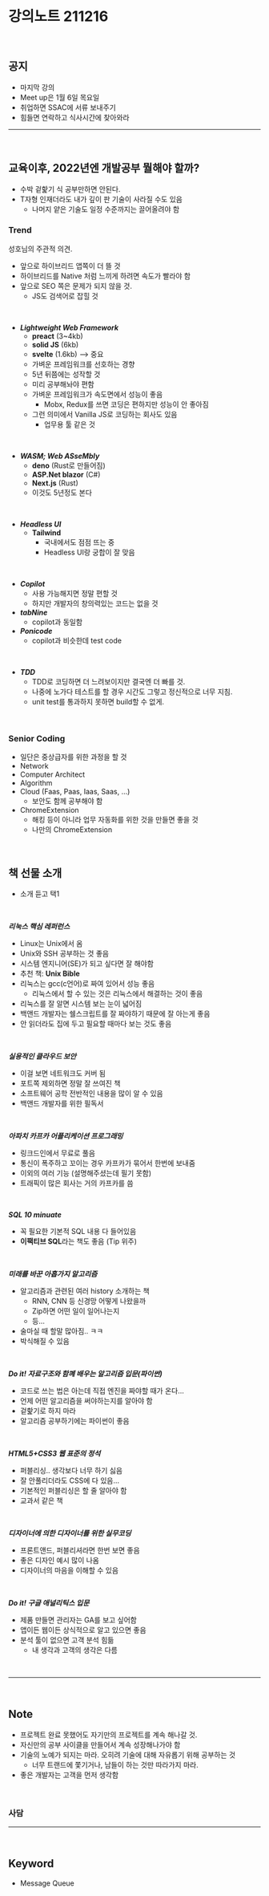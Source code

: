 # 강의노트 211216

<br>

## **공지**

- 마지막 강의
- Meet up은 1월 6일 목요일
- 취업하면 SSAC에 서류 보내주기
- 힘들면 연락하고 식사시간에 찾아와라

---

<br>

## **교육이후, 2022년엔 개발공부 뭘해야 할까?**

- 수박 겉핥기 식 공부만하면 안된다.
- T자형 인재더라도 내가 깊이 판 기술이 사라질 수도 있음
  - 나머지 얕은 기술도 일정 수준까지는 끌어올려야 함

### **Trend**

성호님의 주관적 의견.

- 앞으로 하이브리드 앱쪽이 더 뜰 것
- 하이브리드를 Native 처럼 느끼게 하려면 속도가 빨라야 함
- 앞으로 SEO 쪽은 문제가 되지 않을 것.
  - JS도 검색어로 잡힐 것

<br>

- **_Lightweight Web Framework_**
  - **preact** (3~4kb)
  - **solid JS** (6kb)
  - **svelte** (1.6kb) --> 중요
  - 가벼운 프레임워크를 선호하는 경향
  - 5년 뒤쯤에는 성작할 것
  - 미리 공부해놔야 편함
  - 가벼운 프레임워크가 속도면에서 성능이 좋음
    - Mobx, Redux를 쓰면 코딩은 편하지만 성능이 안 좋아짐
  - 그런 의미에서 Vanilla JS로 코딩하는 회사도 있음
    - 업무용 툴 같은 것

<br>

- **_WASM; Web ASseMbly_**
  - **deno** (Rust로 만들어짐)
  - **ASP.Net blazor** (C#)
  - **Next.js** (Rust)
  - 이것도 5년정도 본다

<br>

- **_Headless UI_**
  - **Tailwind**
    - 국내에서도 점점 뜨는 중
    - Headless UI랑 궁합이 잘 맞음

<br>

- **_Copilot_**
  - 사용 가능해지면 정말 편할 것
  - 하지만 개발자의 창의력있는 코드는 없을 것
- **_tabNine_**
  - copilot과 동일함
- **_Ponicode_**
  - copilot과 비슷한데 test code

<br>

- **_TDD_**
  - TDD로 코딩하면 더 느려보이지만 결국엔 더 빠를 것.
  - 나중에 노가다 테스트를 할 경우 시간도 그렇고 정신적으로 너무 지침.
  - unit test를 통과하지 못하면 build할 수 없게.

<br>

### **Senior Coding**

- 일단은 중상급자를 위한 과정을 할 것
- Network
- Computer Architect
- Algorithm
- Cloud (Faas, Paas, Iaas, Saas, ...)
  - 보안도 함께 공부해야 함
- ChromeExtension
  - 해킹 등이 아니라 업무 자동화를 위한 것을 만들면 좋을 것
  - 나만의 ChromeExtension

<br>

## **책 선물 소개**

- 소개 듣고 택1

<br>

**_리눅스 핵심 레퍼런스_**

- Linux는 Unix에서 옴
- Unix와 SSH 공부하는 것 좋음
- 시스템 엔지니어(SE)가 되고 싶다면 잘 해야함
- 추천 책: **Unix Bible**
- 리눅스는 gcc(c언어)로 짜여 있어서 성능 좋음
  - 리눅스에서 할 수 있는 것은 리눅스에서 해결하는 것이 좋음
- 리눅스를 잘 알면 시스템 보는 눈이 넓어짐
- 백앤드 개발자는 쉘스크립트를 잘 짜야하기 때문에 잘 아는게 좋음
- 안 읽더라도 집에 두고 필요할 때마다 보는 것도 좋음

<br>

**_실용적인 클라우드 보안_**

- 이걸 보면 네트워크도 커버 됨
- 포트쪽 제외하면 정말 잘 쓰여진 책
- 소프트웨어 공학 전반적인 내용을 많이 알 수 있음
- 백앤드 개발자를 위한 필독서

<br>

**_아파치 카프카 어플리케이션 프로그래밍_**

- 링크드인에서 무료로 풀음
- 통신이 폭주하고 꼬이는 경우 카프카가 묶어서 한번에 보내줌
- 이외의 여러 기능 (설명해주셨는데 필기 못함)
- 트래픽이 많은 회사는 거의 카프카를 씀

<br>

**_SQL 10 minuate_**

- 꼭 필요한 기본적 SQL 내용 다 들어있음
- **이팩티브 SQL**라는 책도 좋음 (Tip 위주)

<br>

**_미래를 바꾼 아홉가지 알고리즘_**

- 알고리즘과 관련된 여러 history 소개하는 책
  - RNN, CNN 등 신경망 어떻게 나왔을까
  - Zip하면 어떤 일이 일어나는지
  - 등...
- 술마실 때 할말 많아짐.. ㅋㅋ
- 박식해질 수 있음

<br>

**_Do it! 자료구조와 함꼐 배우는 알고리즘 입문(파이썬)_**

- 코드로 쓰는 법은 아는데 직접 엔진을 짜야할 때가 온다...
- 언제 어떤 알고리즘을 써야하는지를 알아야 함
- 겉핥기로 하지 마라
- 알고리즘 공부하기에는 파이썬이 좋음

<br>

**_HTML5+CSS3 웹 표준의 정석_**

- 퍼블리싱.. 생각보다 너무 하기 싫음
- 잘 안풀리더라도 CSS에 다 있음...
- 기본적인 퍼블리싱은 할 줄 알아야 함
- 교과서 같은 책

<br>

**_디자이너에 의한 디자이너를 위한 실무코딩_**

- 프론트앤드, 퍼블리셔라면 한번 보면 좋음
- 좋은 디자인 예시 많이 나옴
- 디자이너의 마음을 이해할 수 있음

<br>

**_Do it! 구글 애널리틱스 입문_**

- 제품 만들면 관리자는 GA를 보고 싶어함
- 앱이든 웹이든 상식적으로 알고 있으면 좋음
- 분석 툴이 없으면 고객 분석 힘듦
  - 내 생각과 고객의 생각은 다름

<br>

---

<br>

## **Note**

- 프로젝트 완료 못했어도 자기만의 프로젝트를 계속 해나갈 것.
- 자신만의 공부 사이클을 만들어서 계속 성장해나가야 함
- 기술의 노예가 되지는 마라. 오히려 기술에 대해 자유롭기 위해 공부하는 것
  - 너무 트랜드에 쫓기거나, 남들이 하는 것만 따라가지 마라.
- 좋은 개발자는 고객을 먼저 생각함

<br>

### **사담**

---

<br>

## **Keyword**

- Message Queue
